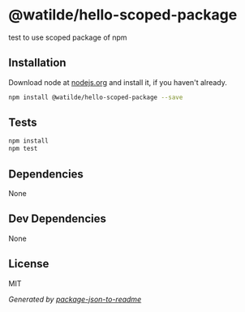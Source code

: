 # @watilde/hello-scoped-package 

test to use scoped package of npm

## Installation

Download node at [nodejs.org](http://nodejs.org) and install it, if you haven't already.

```sh
npm install @watilde/hello-scoped-package --save
```


## Tests

```sh
npm install
npm test
```

## Dependencies

None

## Dev Dependencies


None

## License

MIT

_Generated by [package-json-to-readme](https://github.com/zeke/package-json-to-readme)_
